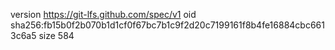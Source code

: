 version https://git-lfs.github.com/spec/v1
oid sha256:fb15b0f2b070b1d1cf0f67bc7b1c9f2d20c7199161f8b4fe16884cbc6613c6a5
size 584
